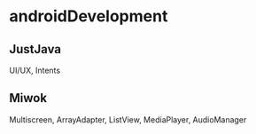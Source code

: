 # androidDevelopment

## JustJava
UI/UX, Intents

## Miwok
Multiscreen, ArrayAdapter, ListView, MediaPlayer, AudioManager
